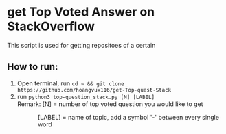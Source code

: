 # get Top Voted Answer on StackOverflow
This script is used for getting repositoes of a certain 

## How to run:
1. Open terminal, run ```cd ~ && git clone https://github.com/hoangvux116/get-Top-quest-Stack```
2. run ```python3 top-question_stack.py [N] [LABEL]```<br>
Remark: [N] = number of top voted question you would like to get <br><ul><ul>
	[LABEL] = name of topic, add a symbol '-' between every single word
